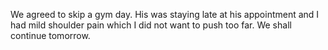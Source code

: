 We agreed to skip a gym day. His was staying late at his appointment and I had mild shoulder pain which I did not want to push too far.
We shall continue tomorrow.
